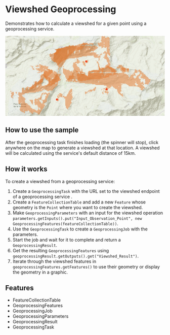 <h1>Viewshed Geoprocessing</h1>

<p>Demonstrates how to calculate a viewshed for a given point using a geoprocessing service.</p>

<p><img src="ViewshedGeoprocessing.png"/></p>

<h2>How to use the sample</h2>

<p>After the geoprocessing task finishes loading (the spinner will stop), click anywhere on the map to generate a 
viewshed at that location. A viewshed will be calculated using the service's default distance of 15km.</p>

<h2>How it works</h2>

<p>To create a viewshed from a geoprocessing service:</p>

<ol>
    <li>Create a <code>GeoprocessingTask</code> with the URL set to the viewshed endpoint of a geoprocessing service
    .</li>
    <li>Create a <code>FeatureCollectionTable</code> and add a new <code>Feature</code> whose geometry is the 
    <code>Point</code> 
    where you want to create the viewshed.</li>
    <li>Make <code>GeoprocessingParameters</code> with an input for the viewshed operation <code>parameters.getInputs().put("Input_Observation_Point", new GeoprocessingFeatures(featureCollectionTable))</code>.</li>
    <li>Use the <code>GeoprocessingTask</code> to create a <code>GeoprocessingJob</code> with the parameters.</li>
    <li>Start the job and wait for it to complete and return a <code>GeoprocessingResult</code>.</li>
    <li>Get the resulting <code>GeoprocessingFeatures</code> using <code>geoprocessingResult.getOutputs().get("Viewshed_Result")</code>.</li>
    <li>Iterate through the viewshed features in <code>geoprocessingFeatures.getFeatures()</code> to use their 
    geometry or display the geometry in a graphic.</li>
</ol>

<h2>Features</h2>

<ul>
    <li>FeatureCollectionTable</li>
    <li>GeoprocessingFeatures</li>
    <li>GeoprocessingJob</li>
    <li>GeoprocessingParameters</li>
    <li>GeoprocessingResult</li>
    <li>GeoprocessingTask</li>
</ul>
